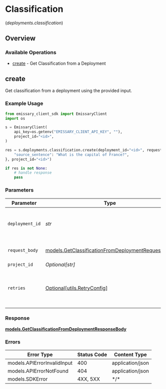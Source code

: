 # Classification
(*deployments.classification*)

## Overview

### Available Operations

* [create](#create) - Get Classification from a Deployment

## create

Get classification from a deployment using the provided input.

### Example Usage

```python
from emissary_client_sdk import EmissaryClient
import os

s = EmissaryClient(
    api_key=os.getenv("EMISSARY_CLIENT_API_KEY", ""),
    project_id="<id>",
)

res = s.deployments.classification.create(deployment_id="<id>", request_body={
    "source_sentence": "What is the capital of France?",
}, project_id="<id>")

if res is not None:
    # handle response
    pass

```

### Parameters

| Parameter                                                                                                       | Type                                                                                                            | Required                                                                                                        | Description                                                                                                     |
| --------------------------------------------------------------------------------------------------------------- | --------------------------------------------------------------------------------------------------------------- | --------------------------------------------------------------------------------------------------------------- | --------------------------------------------------------------------------------------------------------------- |
| `deployment_id`                                                                                                 | *str*                                                                                                           | :heavy_check_mark:                                                                                              | The ID of the deployment to get classification from                                                             |
| `request_body`                                                                                                  | [models.GetClassificationFromDeploymentRequestBody](../../models/getclassificationfromdeploymentrequestbody.md) | :heavy_check_mark:                                                                                              | Provide your input for classification                                                                           |
| `project_id`                                                                                                    | *Optional[str]*                                                                                                 | :heavy_minus_sign:                                                                                              | N/A                                                                                                             |
| `retries`                                                                                                       | [Optional[utils.RetryConfig]](../../models/utils/retryconfig.md)                                                | :heavy_minus_sign:                                                                                              | Configuration to override the default retry behavior of the client.                                             |

### Response

**[models.GetClassificationFromDeploymentResponseBody](../../models/getclassificationfromdeploymentresponsebody.md)**

### Errors

| Error Type                  | Status Code                 | Content Type                |
| --------------------------- | --------------------------- | --------------------------- |
| models.APIErrorInvalidInput | 400                         | application/json            |
| models.APIErrorNotFound     | 404                         | application/json            |
| models.SDKError             | 4XX, 5XX                    | \*/\*                       |
